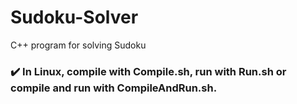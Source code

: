 # Sudoku-Solver
C++ program for solving Sudoku
### :heavy_check_mark: In Linux, compile with Compile.sh, run with Run.sh or compile and run with CompileAndRun.sh.
